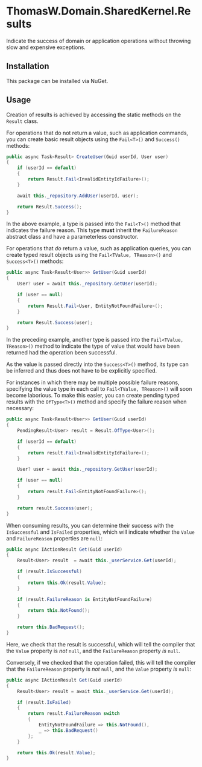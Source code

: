 ﻿# ThomasW.Domain.SharedKernel.Results

Indicate the success of domain or application operations without throwing slow
and expensive exceptions.

## Installation

This package can be installed via NuGet.

## Usage

Creation of results is achieved by accessing the static methods on the `Result`
class.

For operations that do not return a value, such as application commands, you 
can create basic result objects using the `Fail<T>()` and `Success()` methods:

```c#
public async Task<Result> CreateUser(Guid userId, User user)
{
    if (userId == default)
    {
        return Result.Fail<InvalidEntityIdFailure>();
    }

    await this._repository.AddUser(userId, user);

    return Result.Success();
}
```

In the above example, a type is passed into the `Fail<T>()` method that
indicates the failure reason. This type **must** inherit the `FailureReason`
abstract class and have a parameterless constructor.

For operations that _do_ return a value, such as application queries, you can
create typed result objects using the `Fail<TValue, TReason>()` and
`Success<T>()` methods:


```c#
public async Task<Result<User>> GetUser(Guid userId)
{
    User? user = await this._repository.GetUser(userId);

    if (user == null)
    {
        return Result.Fail<User, EntityNotFoundFailure>();
    }

    return Result.Success(user);
}
```

In the preceding example, another type is passed into the
`Fail<TValue, TReason>()` method to indicate the type of value that would have
been returned had the operation been successful.

As the value is passed directly into the `Success<T>()` method, its type can be
inferred and thus does not have to be explicitly specified.

For instances in which there may be multiple possible failure reasons,
specifying the value type in each call to `Fail<TValue, TReason>()` will soon
become laborious. To make this easier, you can create pending typed results
with the `OfType<T>()` method and specify the failure reason when necessary:

```c#
public async Task<Result<User>> GetUser(Guid userId)
{
    PendingResult<User> result = Result.OfType<User>();

    if (userId == default)
    {
        return result.Fail<InvalidEntityIdFailure>();
    }

    User? user = await this._repository.GetUser(userId);

    if (user == null)
    {
        return result.Fail<EntityNotFoundFailure>();
    }

    return result.Success(user);
}
```

When consuming results, you can determine their success with the `IsSuccessful`
and `IsFailed` properties, which will indicate whether the `Value` and
`FailureReason` properties are `null`:

```c#
public async IActionResult Get(Guid userId)
{
    Result<User> result  = await this._userService.Get(userId);

    if (result.IsSuccessful)
    {
        return this.Ok(result.Value);
    }

    if (result.FailureReason is EntityNotFoundFailure)
    {
        return this.NotFound();
    }

    return this.BadRequest();
}
```

Here, we check that the result is successful, which will tell the compiler that
the `Value` property is _not_ `null`, and the `FailureReason` property _is_
`null`.

Conversely, if we checked that the operation failed, this will tell the
compiler that the `FailureReason` property is _not_ `null`, and the `Value`
property _is_ `null`:

```c#
public async IActionResult Get(Guid userId)
{
    Result<User> result = await this._userService.Get(userId);

    if (result.IsFailed)
    {
        return result.FailureReason switch
        {
            EntityNotFoundFailure => this.NotFound(),
            _ => this.BadRequest()
        };
    }

    return this.Ok(result.Value);
}
```
